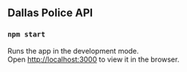 
## Dallas Police API


### `npm start`

Runs the app in the development mode.<br />
Open [http://localhost:3000](http://localhost:3000) to view it in the browser.
